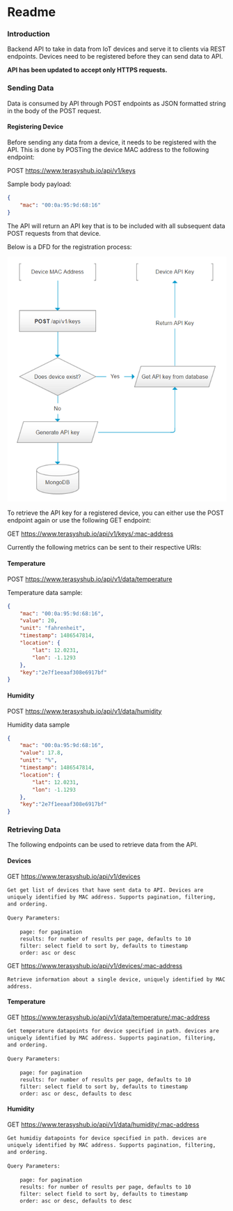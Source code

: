 **Readme**
======

### **Introduction**
Backend API to take in data from IoT devices and serve it to clients via REST endpoints.
Devices need to be registered before they can send data to API.

**API has been updated to accept only HTTPS requests.**

### **Sending Data**
Data is consumed by API through POST endpoints as JSON formatted string in the body of the POST request. 

#### Registering Device
Before sending any data from a device, it needs to be registered with the API.
This is done by POSTing the device MAC address to the following endpoint:

POST https://www.terasyshub.io/api/v1/keys

Sample body payload:
```json
{
	"mac": "00:0a:95:9d:68:16"
}
```
The API will return an API key that is to be included with all subsequent data POST requests from that device.

Below is a DFD for the registration process:

![Registration Process DFD](./docs/img/device-registration-dfd.png)

To retrieve the API key for a registered device, you can either use the POST endpoint again or use the following GET endpoint:

GET https://www.terasyshub.io/api/v1/keys/:mac-address

Currently the following metrics can be sent to their respective URIs:

#### Temperature

POST https://www.terasyshub.io/api/v1/data/temperature

Temperature data sample:
```json
{
	"mac": "00:0a:95:9d:68:16",
	"value": 20,
	"unit": "fahrenheit",
	"timestamp": 1486547814,
	"location": {
		"lat": 12.0231,
		"lon": -1.1293
	},
	"key":"2e7f1eeaaf308e6917bf"
}
```

#### Humidity

POST https://www.terasyshub.io/api/v1/data/humidity

Humidity data sample
```json
{
	"mac": "00:0a:95:9d:68:16",
	"value": 17.8,
	"unit": "%",
	"timestamp": 1486547814,
	"location": {
		"lat": 12.0231,
		"lon": -1.1293
	},
	"key":"2e7f1eeaaf308e6917bf"
}
```


### **Retrieving Data**
The following endpoints can be used to retrieve data from the API.

#### **Devices**

GET https://www.terasyshub.io/api/v1/devices


	Get get list of devices that have sent data to API. Devices are uniquely identified by MAC address. Supports pagination, filtering, and ordering.

	Query Parameters:

		page: for pagination
		results: for number of results per page, defaults to 10
		filter: select field to sort by, defaults to timestamp
		order: asc or desc

GET https://www.terasyshub.io/api/v1/devices/:mac-address


	Retrieve information about a single device, uniquely identified by MAC address.

#### **Temperature**

GET https://www.terasyshub.io/api/v1/data/temperature/:mac-address


	Get temperature datapoints for device specified in path. devices are uniquely identified by MAC address. Supports pagination, filtering, and ordering.

	Query Parameters:

		page: for pagination
		results: for number of results per page, defaults to 10
		filter: select field to sort by, defaults to timestamp
		order: asc or desc, defaults to desc

#### **Humidity**

GET https://www.terasyshub.io/api/v1/data/humidity/:mac-address


	Get humidiy datapoints for device specified in path. devices are uniquely identified by MAC address. Supports pagination, filtering, and ordering.

	Query Parameters:

		page: for pagination
		results: for number of results per page, defaults to 10
		filter: select field to sort by, defaults to timestamp
		order: asc or desc, defaults to desc